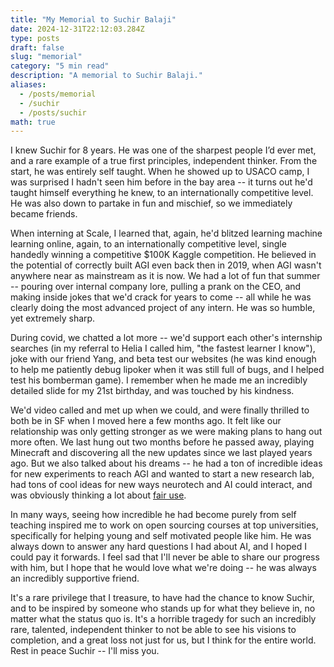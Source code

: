 ```yaml
---
title: "My Memorial to Suchir Balaji"
date: 2024-12-31T22:12:03.284Z
type: posts
draft: false
slug: "memorial"
category: "5 min read"
description: "A memorial to Suchir Balaji."
aliases:
  - /posts/memorial
  - /suchir
  - /posts/suchir
math: true
---
```


I knew Suchir for 8 years. He was one of the sharpest people I’d ever met, and a rare example of a true first principles, independent thinker. From the start, he was entirely self taught. When he showed up to USACO camp, I was surprised I hadn't seen him before in the bay area -- it turns out he'd taught himself everything he knew, to an internationally competitive level. He was also down to partake in fun and mischief, so we immediately became friends.

When interning at Scale, I learned that, again, he'd blitzed learning machine learning online, again, to an internationally competitive level, single handedly winning a competitive $100K Kaggle competition. He believed in the potential of correctly built AGI even back then in 2019, when AGI wasn't anywhere near as mainstream as it is now. We had a lot of fun that summer -- pouring over internal company lore, pulling a prank on the CEO, and making inside jokes that we'd crack for years to come -- all while he was clearly doing the most advanced project of any intern. He was so humble, yet extremely sharp.

During covid, we chatted a lot more -- we'd support each other's internship searches (in my referral to Helia I called him, "the fastest learner I know"), joke with our friend Yang, and beta test our websites (he was kind enough to help me patiently debug lipoker when it was still full of bugs, and I helped test his bomberman game). I remember when he made me an incredibly detailed slide for my 21st birthday, and was touched by his kindness.

We'd video called and met up when we could, and were finally thrilled to both be in SF when I moved here a few months ago. It felt like our relationship was only getting stronger as we were making plans to hang out more often. We last hung out two months before he passed away, playing Minecraft and discovering all the new updates since we last played years ago. But we also talked about his dreams -- he had a ton of incredible ideas for new experiments to reach AGI and wanted to start a new research lab, had tons of cool ideas for new ways neurotech and AI could interact, and was obviously thinking a lot about [fair use](https://suchir.net/fair_use.html).

In many ways, seeing how incredible he had become purely from self teaching inspired me to work on open sourcing courses at top universities, specifically for helping young and self motivated people like him. He was always down to answer any hard questions I had about AI, and I hoped I could pay it forwards. I feel sad that I'll never be able to share our progress with him, but I hope that he would love what we're doing -- he was always an incredibly supportive friend.

It's a rare privilege that I treasure, to have had the chance to know Suchir, and to be inspired by someone who stands up for what they believe in, no matter what the status quo is. It's a horrible tragedy for such an incredibly rare, talented, independent thinker to not be able to see his visions to completion, and a great loss not just for us, but I think for the entire world. Rest in peace Suchir -- I'll miss you.

